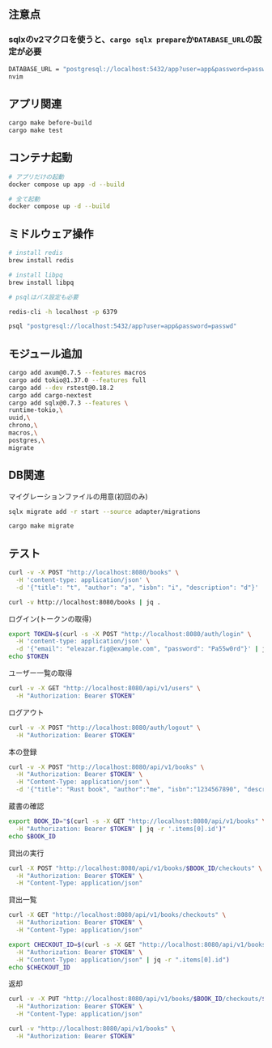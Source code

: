 
## 注意点

### sqlxのv2マクロを使うと、`cargo sqlx prepare`か`DATABASE_URL`の設定が必要

```bash
DATABASE_URL = "postgresql://localhost:5432/app?user=app&password=passwd"
nvim
```


## アプリ関連

```bash
cargo make before-build
cargo make test
```

## コンテナ起動

```bash
# アプリだけの起動
docker compose up app -d --build

# 全て起動
docker compose up -d --build
```

## ミドルウェア操作

```bash
# install redis
brew install redis

# install libpq
brew install libpq

# psqlはパス設定も必要
```

```bash
redis-cli -h localhost -p 6379
```

```bash
psql "postgresql://localhost:5432/app?user=app&password=passwd"
```

## モジュール追加

```bash
cargo add axum@0.7.5 --features macros
cargo add tokio@1.37.0 --features full
cargo add --dev rstest@0.18.2
cargo add cargo-nextest
cargo add sqlx@0.7.3 --features \
runtime-tokio,\
uuid,\
chrono,\
macros,\
postgres,\
migrate
```

## DB関連

マイグレーションファイルの用意(初回のみ)
```bash
sqlx migrate add -r start --source adapter/migrations
```


```bash
cargo make migrate
```

## テスト

```bash
curl -v -X POST "http://localhost:8080/books" \
  -H 'content-type: application/json' \
  -d '{"title": "t", "author": "a", "isbn": "i", "description": "d"}'
```

```bash
curl -v http://localhost:8080/books | jq .
```


ログイン(トークンの取得)
```bash
export TOKEN=$(curl -s -X POST "http://localhost:8080/auth/login" \
  -H 'content-type: application/json' \
  -d '{"email": "eleazar.fig@example.com", "password": "Pa55w0rd"}' | jq -r ".accessToken")
echo $TOKEN
```

ユーザー一覧の取得

```bash
curl -v -X GET "http://localhost:8080/api/v1/users" \
  -H "Authorization: Bearer $TOKEN"
```

ログアウト
```bash
curl -v -X POST "http://localhost:8080/auth/logout" \
  -H "Authorization: Bearer $TOKEN"
```

本の登録

```bash
curl -v -X POST "http://localhost:8080/api/v1/books" \
  -H "Authorization: Bearer $TOKEN" \
  -H "Content-Type: application/json" \
  -d '{"title": "Rust book", "author":"me", "isbn":"1234567890", "description":""}'
```

蔵書の確認

```bash
export BOOK_ID="$(curl -s -X GET "http://localhost:8080/api/v1/books" \
  -H "Authorization: Bearer $TOKEN" | jq -r '.items[0].id')"
echo $BOOK_ID
```

貸出の実行

```bash
curl -X POST "http://localhost:8080/api/v1/books/$BOOK_ID/checkouts" \
  -H "Authorization: Bearer $TOKEN" \
  -H "Content-Type: application/json"
```

貸出一覧
```bash
curl -X GET "http://localhost:8080/api/v1/books/checkouts" \
  -H "Authorization: Bearer $TOKEN" \
  -H "Content-Type: application/json"

export CHECKOUT_ID=$(curl -s -X GET "http://localhost:8080/api/v1/books/checkouts" \
  -H "Authorization: Bearer $TOKEN" \
  -H "Content-Type: application/json" | jq -r ".items[0].id")
echo $CHECKOUT_ID
```

返却
```bash
curl -v -X PUT "http://localhost:8080/api/v1/books/$BOOK_ID/checkouts/$CHECKOUT_ID/returned" \
  -H "Authorization: Bearer $TOKEN" \
  -H "Content-Type: application/json"
```

```bash
curl -v "http://localhost:8080/api/v1/books" \
  -H "Authorization: Bearer $TOKEN"
```
